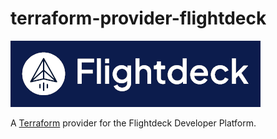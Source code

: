 # terraform-provider-flightdeck

![flightdeck logo](https://github.com/arctir/terraform-provider-flightdeck/blob/main/img/flightdeck.png?raw=true)

A [Terraform](https://terraform.io) provider for the Flightdeck Developer Platform.

